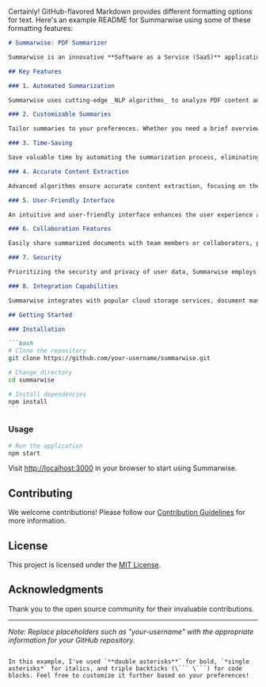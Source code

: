 Certainly! GitHub-flavored Markdown provides different formatting options for text. Here's an example README for Summarwise using some of these formatting features:

````markdown
# Summarwise: PDF Summarizer

Summarwise is an innovative **Software as a Service (SaaS)** application designed to simplify the process of summarizing PDF documents. By leveraging advanced _natural language processing (NLP)_ and machine learning algorithms, Summarwise automatically condenses lengthy PDF files into concise and digestible summaries.

## Key Features

### 1. Automated Summarization

Summarwise uses cutting-edge _NLP algorithms_ to analyze PDF content and extract key information. The automated summarization process ensures users quickly grasp the main ideas without reading the entire document.

### 2. Customizable Summaries

Tailor summaries to your preferences. Whether you need a brief overview or a detailed summary, Summarwise adapts to your needs.

### 3. Time-Saving

Save valuable time by automating the summarization process, eliminating the need to manually extract information from lengthy PDFs.

### 4. Accurate Content Extraction

Advanced algorithms ensure accurate content extraction, focusing on the most relevant information within the document.

### 5. User-Friendly Interface

An intuitive and user-friendly interface enhances the user experience and facilitates efficient navigation.

### 6. Collaboration Features

Easily share summarized documents with team members or collaborators, promoting seamless communication and information sharing.

### 7. Security

Prioritizing the security and privacy of user data, Summarwise employs robust encryption measures to handle sensitive information within PDF documents.

### 8. Integration Capabilities

Summarwise integrates with popular cloud storage services, document management platforms, and productivity tools for a seamless workflow.

## Getting Started

### Installation

```bash
# Clone the repository
git clone https://github.com/your-username/summarwise.git

# Change directory
cd summarwise

# Install dependencies
npm install
```
````

### Usage

```bash
# Run the application
npm start
```

Visit [http://localhost:3000](http://localhost:3000) in your browser to start using Summarwise.

## Contributing

We welcome contributions! Please follow our [Contribution Guidelines](CONTRIBUTING.md) for more information.

## License

This project is licensed under the [MIT License](LICENSE).

## Acknowledgments

Thank you to the open source community for their invaluable contributions.

---

_Note: Replace placeholders such as "your-username" with the appropriate information for your GitHub repository._

````

In this example, I've used `**double asterisks**` for bold, `*single asterisks*` for italics, and triple backticks (\``` \```) for code blocks. Feel free to customize it further based on your preferences!
````
